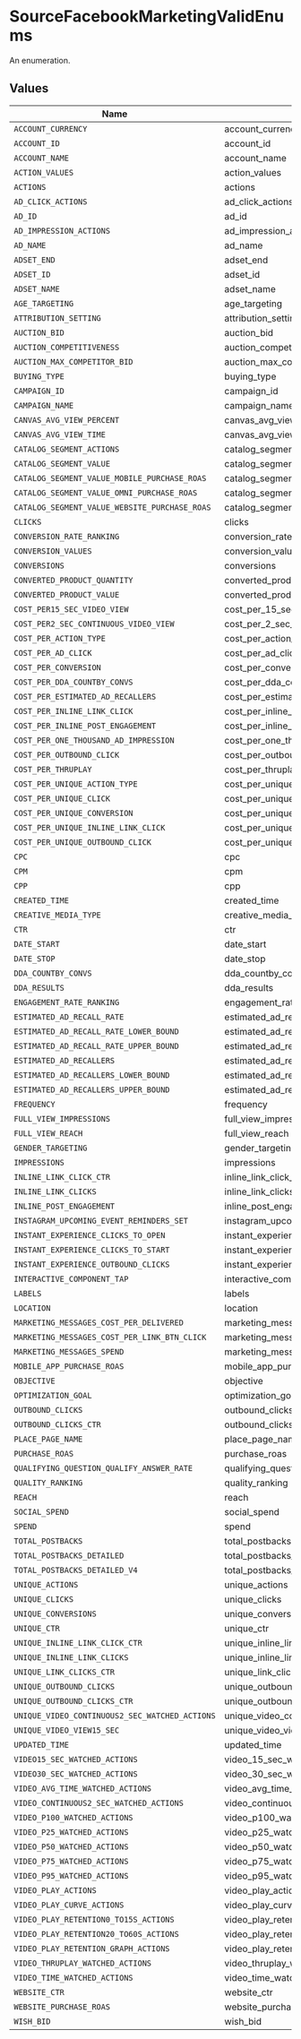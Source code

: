 # SourceFacebookMarketingValidEnums

An enumeration.


## Values

| Name                                           | Value                                          |
| ---------------------------------------------- | ---------------------------------------------- |
| `ACCOUNT_CURRENCY`                             | account_currency                               |
| `ACCOUNT_ID`                                   | account_id                                     |
| `ACCOUNT_NAME`                                 | account_name                                   |
| `ACTION_VALUES`                                | action_values                                  |
| `ACTIONS`                                      | actions                                        |
| `AD_CLICK_ACTIONS`                             | ad_click_actions                               |
| `AD_ID`                                        | ad_id                                          |
| `AD_IMPRESSION_ACTIONS`                        | ad_impression_actions                          |
| `AD_NAME`                                      | ad_name                                        |
| `ADSET_END`                                    | adset_end                                      |
| `ADSET_ID`                                     | adset_id                                       |
| `ADSET_NAME`                                   | adset_name                                     |
| `AGE_TARGETING`                                | age_targeting                                  |
| `ATTRIBUTION_SETTING`                          | attribution_setting                            |
| `AUCTION_BID`                                  | auction_bid                                    |
| `AUCTION_COMPETITIVENESS`                      | auction_competitiveness                        |
| `AUCTION_MAX_COMPETITOR_BID`                   | auction_max_competitor_bid                     |
| `BUYING_TYPE`                                  | buying_type                                    |
| `CAMPAIGN_ID`                                  | campaign_id                                    |
| `CAMPAIGN_NAME`                                | campaign_name                                  |
| `CANVAS_AVG_VIEW_PERCENT`                      | canvas_avg_view_percent                        |
| `CANVAS_AVG_VIEW_TIME`                         | canvas_avg_view_time                           |
| `CATALOG_SEGMENT_ACTIONS`                      | catalog_segment_actions                        |
| `CATALOG_SEGMENT_VALUE`                        | catalog_segment_value                          |
| `CATALOG_SEGMENT_VALUE_MOBILE_PURCHASE_ROAS`   | catalog_segment_value_mobile_purchase_roas     |
| `CATALOG_SEGMENT_VALUE_OMNI_PURCHASE_ROAS`     | catalog_segment_value_omni_purchase_roas       |
| `CATALOG_SEGMENT_VALUE_WEBSITE_PURCHASE_ROAS`  | catalog_segment_value_website_purchase_roas    |
| `CLICKS`                                       | clicks                                         |
| `CONVERSION_RATE_RANKING`                      | conversion_rate_ranking                        |
| `CONVERSION_VALUES`                            | conversion_values                              |
| `CONVERSIONS`                                  | conversions                                    |
| `CONVERTED_PRODUCT_QUANTITY`                   | converted_product_quantity                     |
| `CONVERTED_PRODUCT_VALUE`                      | converted_product_value                        |
| `COST_PER15_SEC_VIDEO_VIEW`                    | cost_per_15_sec_video_view                     |
| `COST_PER2_SEC_CONTINUOUS_VIDEO_VIEW`          | cost_per_2_sec_continuous_video_view           |
| `COST_PER_ACTION_TYPE`                         | cost_per_action_type                           |
| `COST_PER_AD_CLICK`                            | cost_per_ad_click                              |
| `COST_PER_CONVERSION`                          | cost_per_conversion                            |
| `COST_PER_DDA_COUNTBY_CONVS`                   | cost_per_dda_countby_convs                     |
| `COST_PER_ESTIMATED_AD_RECALLERS`              | cost_per_estimated_ad_recallers                |
| `COST_PER_INLINE_LINK_CLICK`                   | cost_per_inline_link_click                     |
| `COST_PER_INLINE_POST_ENGAGEMENT`              | cost_per_inline_post_engagement                |
| `COST_PER_ONE_THOUSAND_AD_IMPRESSION`          | cost_per_one_thousand_ad_impression            |
| `COST_PER_OUTBOUND_CLICK`                      | cost_per_outbound_click                        |
| `COST_PER_THRUPLAY`                            | cost_per_thruplay                              |
| `COST_PER_UNIQUE_ACTION_TYPE`                  | cost_per_unique_action_type                    |
| `COST_PER_UNIQUE_CLICK`                        | cost_per_unique_click                          |
| `COST_PER_UNIQUE_CONVERSION`                   | cost_per_unique_conversion                     |
| `COST_PER_UNIQUE_INLINE_LINK_CLICK`            | cost_per_unique_inline_link_click              |
| `COST_PER_UNIQUE_OUTBOUND_CLICK`               | cost_per_unique_outbound_click                 |
| `CPC`                                          | cpc                                            |
| `CPM`                                          | cpm                                            |
| `CPP`                                          | cpp                                            |
| `CREATED_TIME`                                 | created_time                                   |
| `CREATIVE_MEDIA_TYPE`                          | creative_media_type                            |
| `CTR`                                          | ctr                                            |
| `DATE_START`                                   | date_start                                     |
| `DATE_STOP`                                    | date_stop                                      |
| `DDA_COUNTBY_CONVS`                            | dda_countby_convs                              |
| `DDA_RESULTS`                                  | dda_results                                    |
| `ENGAGEMENT_RATE_RANKING`                      | engagement_rate_ranking                        |
| `ESTIMATED_AD_RECALL_RATE`                     | estimated_ad_recall_rate                       |
| `ESTIMATED_AD_RECALL_RATE_LOWER_BOUND`         | estimated_ad_recall_rate_lower_bound           |
| `ESTIMATED_AD_RECALL_RATE_UPPER_BOUND`         | estimated_ad_recall_rate_upper_bound           |
| `ESTIMATED_AD_RECALLERS`                       | estimated_ad_recallers                         |
| `ESTIMATED_AD_RECALLERS_LOWER_BOUND`           | estimated_ad_recallers_lower_bound             |
| `ESTIMATED_AD_RECALLERS_UPPER_BOUND`           | estimated_ad_recallers_upper_bound             |
| `FREQUENCY`                                    | frequency                                      |
| `FULL_VIEW_IMPRESSIONS`                        | full_view_impressions                          |
| `FULL_VIEW_REACH`                              | full_view_reach                                |
| `GENDER_TARGETING`                             | gender_targeting                               |
| `IMPRESSIONS`                                  | impressions                                    |
| `INLINE_LINK_CLICK_CTR`                        | inline_link_click_ctr                          |
| `INLINE_LINK_CLICKS`                           | inline_link_clicks                             |
| `INLINE_POST_ENGAGEMENT`                       | inline_post_engagement                         |
| `INSTAGRAM_UPCOMING_EVENT_REMINDERS_SET`       | instagram_upcoming_event_reminders_set         |
| `INSTANT_EXPERIENCE_CLICKS_TO_OPEN`            | instant_experience_clicks_to_open              |
| `INSTANT_EXPERIENCE_CLICKS_TO_START`           | instant_experience_clicks_to_start             |
| `INSTANT_EXPERIENCE_OUTBOUND_CLICKS`           | instant_experience_outbound_clicks             |
| `INTERACTIVE_COMPONENT_TAP`                    | interactive_component_tap                      |
| `LABELS`                                       | labels                                         |
| `LOCATION`                                     | location                                       |
| `MARKETING_MESSAGES_COST_PER_DELIVERED`        | marketing_messages_cost_per_delivered          |
| `MARKETING_MESSAGES_COST_PER_LINK_BTN_CLICK`   | marketing_messages_cost_per_link_btn_click     |
| `MARKETING_MESSAGES_SPEND`                     | marketing_messages_spend                       |
| `MOBILE_APP_PURCHASE_ROAS`                     | mobile_app_purchase_roas                       |
| `OBJECTIVE`                                    | objective                                      |
| `OPTIMIZATION_GOAL`                            | optimization_goal                              |
| `OUTBOUND_CLICKS`                              | outbound_clicks                                |
| `OUTBOUND_CLICKS_CTR`                          | outbound_clicks_ctr                            |
| `PLACE_PAGE_NAME`                              | place_page_name                                |
| `PURCHASE_ROAS`                                | purchase_roas                                  |
| `QUALIFYING_QUESTION_QUALIFY_ANSWER_RATE`      | qualifying_question_qualify_answer_rate        |
| `QUALITY_RANKING`                              | quality_ranking                                |
| `REACH`                                        | reach                                          |
| `SOCIAL_SPEND`                                 | social_spend                                   |
| `SPEND`                                        | spend                                          |
| `TOTAL_POSTBACKS`                              | total_postbacks                                |
| `TOTAL_POSTBACKS_DETAILED`                     | total_postbacks_detailed                       |
| `TOTAL_POSTBACKS_DETAILED_V4`                  | total_postbacks_detailed_v4                    |
| `UNIQUE_ACTIONS`                               | unique_actions                                 |
| `UNIQUE_CLICKS`                                | unique_clicks                                  |
| `UNIQUE_CONVERSIONS`                           | unique_conversions                             |
| `UNIQUE_CTR`                                   | unique_ctr                                     |
| `UNIQUE_INLINE_LINK_CLICK_CTR`                 | unique_inline_link_click_ctr                   |
| `UNIQUE_INLINE_LINK_CLICKS`                    | unique_inline_link_clicks                      |
| `UNIQUE_LINK_CLICKS_CTR`                       | unique_link_clicks_ctr                         |
| `UNIQUE_OUTBOUND_CLICKS`                       | unique_outbound_clicks                         |
| `UNIQUE_OUTBOUND_CLICKS_CTR`                   | unique_outbound_clicks_ctr                     |
| `UNIQUE_VIDEO_CONTINUOUS2_SEC_WATCHED_ACTIONS` | unique_video_continuous_2_sec_watched_actions  |
| `UNIQUE_VIDEO_VIEW15_SEC`                      | unique_video_view_15_sec                       |
| `UPDATED_TIME`                                 | updated_time                                   |
| `VIDEO15_SEC_WATCHED_ACTIONS`                  | video_15_sec_watched_actions                   |
| `VIDEO30_SEC_WATCHED_ACTIONS`                  | video_30_sec_watched_actions                   |
| `VIDEO_AVG_TIME_WATCHED_ACTIONS`               | video_avg_time_watched_actions                 |
| `VIDEO_CONTINUOUS2_SEC_WATCHED_ACTIONS`        | video_continuous_2_sec_watched_actions         |
| `VIDEO_P100_WATCHED_ACTIONS`                   | video_p100_watched_actions                     |
| `VIDEO_P25_WATCHED_ACTIONS`                    | video_p25_watched_actions                      |
| `VIDEO_P50_WATCHED_ACTIONS`                    | video_p50_watched_actions                      |
| `VIDEO_P75_WATCHED_ACTIONS`                    | video_p75_watched_actions                      |
| `VIDEO_P95_WATCHED_ACTIONS`                    | video_p95_watched_actions                      |
| `VIDEO_PLAY_ACTIONS`                           | video_play_actions                             |
| `VIDEO_PLAY_CURVE_ACTIONS`                     | video_play_curve_actions                       |
| `VIDEO_PLAY_RETENTION0_TO15S_ACTIONS`          | video_play_retention_0_to_15s_actions          |
| `VIDEO_PLAY_RETENTION20_TO60S_ACTIONS`         | video_play_retention_20_to_60s_actions         |
| `VIDEO_PLAY_RETENTION_GRAPH_ACTIONS`           | video_play_retention_graph_actions             |
| `VIDEO_THRUPLAY_WATCHED_ACTIONS`               | video_thruplay_watched_actions                 |
| `VIDEO_TIME_WATCHED_ACTIONS`                   | video_time_watched_actions                     |
| `WEBSITE_CTR`                                  | website_ctr                                    |
| `WEBSITE_PURCHASE_ROAS`                        | website_purchase_roas                          |
| `WISH_BID`                                     | wish_bid                                       |
